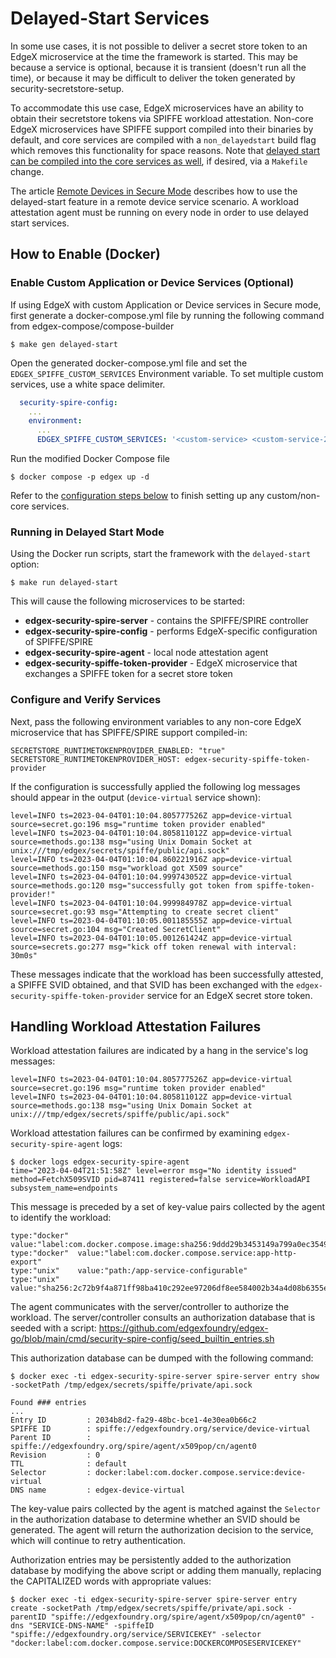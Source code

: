 # Delayed-Start Services

In some use cases, it is not possible to deliver a secret store token
to an EdgeX microservice at the time the framework is started.
This may be because a service is optional,
because it is transient (doesn't run all the time),
or because it may be difficult to deliver the token generated by security-secretstore-setup.

To accommodate this use case,
EdgeX microservices have an ability to obtain their secretstore tokens via SPIFFE workload attestation.
Non-core EdgeX microservices have SPIFFE support compiled into their binaries by default,
and core services are compiled with a `non_delayedstart` build flag which removes this functionality for space reasons.
Note that [delayed start can be compiled into the core services as well](https://github.com/edgexfoundry/edgex-go#delayed-start-go-builds-for-developers),
if desired, via a `Makefile` change.

The article [Remote Devices in Secure Mode](Ch-RemoteDeviceServices.md) describes
how to use the delayed-start feature in a remote device service scenario.
A workload attestation agent must be running on every node
in order to use delayed start services.

## How to Enable (Docker)

### Enable Custom Application or Device Services (Optional)
If using EdgeX with custom Application or Device services in Secure mode, first generate a docker-compose.yml file by running the following command from edgex-compose/compose-builder

```shell
$ make gen delayed-start
```

Open the generated docker-compose.yml file and set the `EDGEX_SPIFFE_CUSTOM_SERVICES` Environment variable. 
To set multiple custom services, use a white space delimiter. 

```yaml
  security-spire-config:
    ...
    environment:
      ...
      EDGEX_SPIFFE_CUSTOM_SERVICES: '<custom-service> <custom-service-2>'
```

Run the modified Docker Compose file

```shell
$ docker compose -p edgex up -d
```

Refer to the [configuration steps below](#configure-and-verify-services) to finish setting up any custom/non-core services.

### Running in Delayed Start Mode
Using the Docker run scripts, start the framework with the `delayed-start` option:

```shell
$ make run delayed-start
```

This will cause the following microservices to be started:

* **edgex-security-spire-server** - contains the SPIFFE/SPIRE controller
* **edgex-security-spire-config** - performs EdgeX-specific configuration of SPIFFE/SPIRE
* **edgex-security-spire-agent** - local node attestation agent
* **edgex-security-spiffe-token-provider** - EdgeX microservice that exchanges a SPIFFE token for a secret store token

### Configure and Verify Services
Next, pass the following environment variables to any non-core EdgeX microservice
that has SPIFFE/SPIRE support compiled-in:

```
SECRETSTORE_RUNTIMETOKENPROVIDER_ENABLED: "true"
SECRETSTORE_RUNTIMETOKENPROVIDER_HOST: edgex-security-spiffe-token-provider
```


If the configuration is successfully applied the following log messages
should appear in the output (`device-virtual` service shown):

```
level=INFO ts=2023-04-04T01:10:04.805777526Z app=device-virtual source=secret.go:196 msg="runtime token provider enabled"
level=INFO ts=2023-04-04T01:10:04.805811012Z app=device-virtual source=methods.go:138 msg="using Unix Domain Socket at unix:///tmp/edgex/secrets/spiffe/public/api.sock"
level=INFO ts=2023-04-04T01:10:04.860221916Z app=device-virtual source=methods.go:150 msg="workload got X509 source"
level=INFO ts=2023-04-04T01:10:04.999743052Z app=device-virtual source=methods.go:120 msg="successfully got token from spiffe-token-provider!"
level=INFO ts=2023-04-04T01:10:04.999984978Z app=device-virtual source=secret.go:93 msg="Attempting to create secret client"
level=INFO ts=2023-04-04T01:10:05.001185555Z app=device-virtual source=secret.go:104 msg="Created SecretClient"
level=INFO ts=2023-04-04T01:10:05.001261424Z app=device-virtual source=secrets.go:277 msg="kick off token renewal with interval: 30m0s"
```

These messages indicate that the workload has been successfully attested,
a SPIFFE SVID obtained,
and that SVID has been exchanged with the `edgex-security-spiffe-token-provider` service
for an EdgeX secret store token.


## Handling Workload Attestation Failures

Workload attestation failures are indicated by a hang in the service's log messages:

```
level=INFO ts=2023-04-04T01:10:04.805777526Z app=device-virtual source=secret.go:196 msg="runtime token provider enabled"
level=INFO ts=2023-04-04T01:10:04.805811012Z app=device-virtual source=methods.go:138 msg="using Unix Domain Socket at unix:///tmp/edgex/secrets/spiffe/public/api.sock"
```

Workload attestation failures can be confirmed by examining `edgex-security-spire-agent` logs:

```shell
$ docker logs edgex-security-spire-agent
time="2023-04-04T21:51:58Z" level=error msg="No identity issued" method=FetchX509SVID pid=87411 registered=false service=WorkloadAPI subsystem_name=endpoints
```

This message is preceded by a set of key-value pairs collected by the agent to identify the workload:

```
type:"docker"  value:"label:com.docker.compose.image:sha256:9ddd29b3453149a799a0ec3549537fa3f59f8ee85eb0e4e5c54febf1b74f0fc4"
type:"docker"  value:"label:com.docker.compose.service:app-http-export"
type:"unix"    value:"path:/app-service-configurable"
type:"unix"    value:"sha256:2c72b9f4a871ff98ba410c292ee97206df8ee584002b34a4d08b6355e686c3d2"
```

The agent communicates with the server/controller to authorize the workload.
The server/controller consults an authorization database that is seeded with a script:
<https://github.com/edgexfoundry/edgex-go/blob/main/cmd/security-spire-config/seed_builtin_entries.sh>

This authorization database can be dumped with the following command:

```shell
$ docker exec -ti edgex-security-spire-server spire-server entry show -socketPath /tmp/edgex/secrets/spiffe/private/api.sock

Found ### entries
...
Entry ID         : 2034b8d2-fa29-48bc-bce1-4e30ea0b66c2
SPIFFE ID        : spiffe://edgexfoundry.org/service/device-virtual
Parent ID        : spiffe://edgexfoundry.org/spire/agent/x509pop/cn/agent0
Revision         : 0
TTL              : default
Selector         : docker:label:com.docker.compose.service:device-virtual
DNS name         : edgex-device-virtual
```

The key-value pairs collected by the agent is matched against the `Selector` in the authorization database
to determine whether an SVID should be generated.
The agent will return the authorization decision to the service,
which will continue to retry authentication.

Authorization entries may be persistently added to the authorization database
by modifying the above script or adding them manually,
replacing the CAPITALIZED words with appropriate values:

```shell
$ docker exec -ti edgex-security-spire-server spire-server entry create -socketPath /tmp/edgex/secrets/spiffe/private/api.sock -parentID "spiffe://edgexfoundry.org/spire/agent/x509pop/cn/agent0" -dns "SERVICE-DNS-NAME" -spiffeID "spiffe://edgexfoundry.org/service/SERVICEKEY" -selector "docker:label:com.docker.compose.service:DOCKERCOMPOSESERVICEKEY"
```

